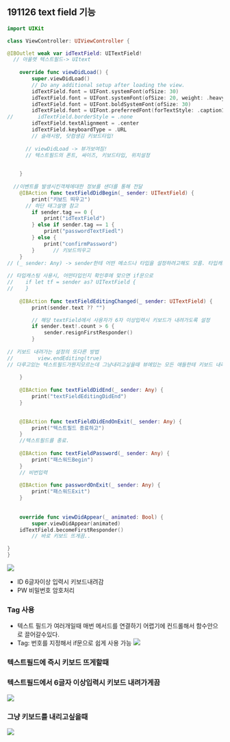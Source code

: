## 191126 text field 기능


```swift
import UIKit

class ViewController: UIViewController {

@IBOutlet weak var idTextField: UITextField!
  // 아울렛 텍스트필드-> UItext
    
    override func viewDidLoad() {
        super.viewDidLoad()
        // Do any additional setup after loading the view.
        idTextField.font = UIFont.systemFont(ofSize: 30)
        idTextField.font = UIFont.systemFont(ofSize: 20, weight: .heavy)
        idTextField.font = UIFont.boldSystemFont(ofSize: 30)
        idTextField.font = UIFont.preferredFont(forTextStyle: .caption1)
//        idTextField.borderStyle = .none
        idTextField.textAlignment = .center
        idTextField.keyboardType = .URL
        // 슬래시랑, 닷컴생김 키보드타입!
      
      // viewDidLoad -> 뷰가보여짐!
      // 텍스트필드의 폰트, 싸이즈, 키보드타입, 위치설정  
         

    }
  
  //이벤트를 발생시킨객체에대한 정보를 샌더를 통해 전달
    @IBAction func textFieldDidBegin(_ sender: UITextField) {
        print("키보드 띄우고")
      // 하단 태그설명 참고
        if sender.tag == 0 {
            print("idTextField")
        } else if sender.tag == 1 {
            print("passwordTextFiedl")
        } else {
            print("confirmPassword")
        }      // 키보드띄우고
    }
// (_ sender: Any) -> sender한테 어떤 메소드나 타입을 설정하려고해도 모름. 타입캐스팅을 통해 변환을 시도해보고 맞으면 사용 / 타입을 any말고 사용할 타입으로 지정해서 사용
  
// 타입캐스팅 사용시, 어떤타입인지 확인후에 맞으면 if문으로
//    if let tf = sender as? UITextField {
//    }
    
    @IBAction func textFieldEditingChanged(_ sender: UITextField) {
        print(sender.text ?? "")

        // 해당 textField에서 사용자가 6자 이상입력시 키보드가 내려가도록 설정
        if sender.text!.count > 6 {
            sender.resignFirstResponder()
        }
      
// 키보드 내려가는 설정의 또다른 방법      
//        view.endEditing(true)
// 다루고있는 텍스트필드가뭔지모르는데 그냥내리고싶을때 뷰에있는 모든 애들한테 키보드 내리도록 명령/입력하자마자 내려감
      
    }
    
    @IBAction func textFieldDidEnd(_ sender: Any) {
        print("textFieldEditingDidEnd")
    }

    
    @IBAction func textFieldDidEndOnExit(_ sender: Any) {
        print("텍스트필드 종료하고")
    }
    //텍스트필드를 종료.
    
    @IBAction func textFieldPassword(_ sender: Any) {
        print("패스워드Begin")
    }
    // 비번입력
    
    @IBAction func passwordOnExit(_ sender: Any) {
        print("패스워드Exit")
    }
    
    
    override func viewDidAppear(_ animated: Bool) {
        super.viewDidAppear(animated)
    idTextField.becomeFirstResponder()
        // 바로 키보드 뜨게끔..

}
}
```
![](https://user-images.githubusercontent.com/57210827/69616152-721fdf00-1079-11ea-9201-d5307c9ad248.png)

* ID 6글자이상 입력시 키보드내려감
* PW 비밀번호 암호처리

### Tag 사용
* 텍스트 필드가 여러개일때 매번 메서드를 연결하기 어렵기에 컨드롤해서 함수안으로 끌어갈수있다.
* Tag: 번호를 지정해서 if문으로 쉽게 사용 가능
![](https://user-images.githubusercontent.com/57210827/69616301-ba3f0180-1079-11ea-9d31-26b02f11e748.png)

### 텍스트필드에 즉시 키보드 뜨게할때

[](https://user-images.githubusercontent.com/57210827/69616480-0722d800-107a-11ea-8abd-0ef134360376.png)

### 텍스트필드에서 6글자 이상입력시 키보드 내려가게끔

![](https://user-images.githubusercontent.com/57210827/69616603-3e918480-107a-11ea-8416-ebd468f0d9d0.png)

### 그냥 키보드를 내리고싶을때

![](https://user-images.githubusercontent.com/57210827/69616744-75679a80-107a-11ea-981c-cbc174bcbb0c.png)





